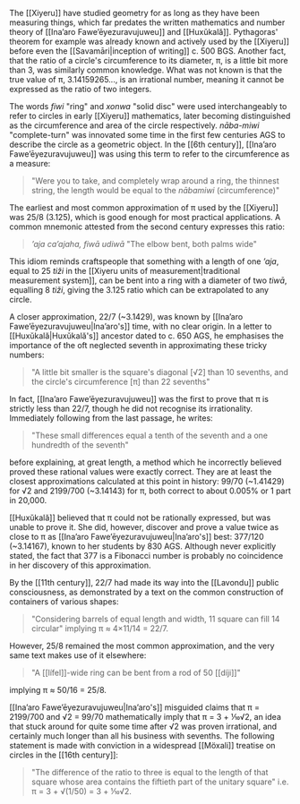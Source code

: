 The [[Xiyeru]] have studied geometry for as long as they have been measuring things, which far predates the written mathematics and number theory of [[Inaʼaro Faweʼēyezuravujuweu]] and [[Huxŭkală]]. Pythagoras' theorem for example was already known and actively used by the [[Xiyeru]] before even the [[Savamāri|inception of writing]] c. 500 BGS. Another fact, that the ratio of a circle's circumference to its diameter, π, is a little bit more than 3, was similarly common knowledge. What was not known is that the true value of π, 3.14159265..., is an irrational number, meaning it cannot be expressed as the ratio of two integers.

The words *fiwi* "ring" and *xonwa* "solid disc" were used interchangeably to refer to circles in early [[Xiyeru]] mathematics, later becoming distinguished as the circumference and area of the circle respectively. *nāba-miwi* "complete-turn" was innovated some time in the first few centuries AGS to describe the circle as a geometric object. In the [[6th century]], [[Inaʼaro Faweʼēyezuravujuweu]] was using this term to refer to the circumference as a measure:
> "Were you to take, and completely wrap around a ring, the thinnest string, the length would be equal to the *nābamiwi* (circumference)"

The earliest and most common approximation of π used by the [[Xiyeru]] was 25/8 (3.125), which is good enough for most practical applications. A common mnemonic attested from the second century expresses this ratio:
> *ʼaja caʼajaha, fiwā udiwā*
> "The elbow bent, both palms wide"

This idiom reminds craftspeople that something with a length of one *ʼaja*, equal to 25 *tiži* in the [[Xiyeru units of measurement|traditional measurement system]], can be bent into a ring with a diameter of two *tiwā*, equalling 8 *tiži*, giving the 3.125 ratio which can be extrapolated to any circle.

A closer approximation, 22/7 (~3.1429), was known by [[Inaʼaro Faweʼēyezuravujuweu|Inaʼaro's]] time, with no clear origin. In a letter to [[Huxŭkală|Huxŭkală's]] ancestor dated to c. 650 AGS, he emphasises the importance of the oft neglected seventh in approximating these tricky numbers:
> "A little bit smaller is the square's diagonal [√2] than 10 sevenths, and the circle's circumference [π] than 22 sevenths"

In fact, [[Inaʼaro Faweʼēyezuravujuweu]] was the first to prove that π is strictly less than 22/7, though he did not recognise its irrationality. Immediately following from the last passage, he writes:
> "These small differences equal a tenth of the seventh and a one hundredth of the seventh"

before explaining, at great length, a method which he incorrectly believed proved these rational values were exactly correct. They are at least the closest approximations calculated at this point in history: 99/70 (~1.41429) for √2 and 2199/700 (~3.14143) for π, both correct to about 0.005% or 1 part in 20,000.

[[Huxŭkală]] believed that π could not be rationally expressed, but was unable to prove it. She did, however, discover and prove a value twice as close to π as [[Inaʼaro Faweʼēyezuravujuweu|Inaʼaro's]] best: 377/120 (~3.14167), known to her students by 830 AGS. Although never explicitly stated, the fact that 377 is a Fibonacci number is probably no coincidence in her discovery of this approximation.

By the [[11th century]], 22/7 had made its way into the [[Lavondu]] public consciousness, as demonstrated by a text on the common construction of containers of various shapes:
> "Considering barrels of equal length and width, 11 square can fill 14 circular"
implying π ≈ 4×11/14 = 22/7.

However, 25/8 remained the most common approximation, and the very same text makes use of it elsewhere:
> "A [[lífel]]-wide ring can be bent from a rod of 50 [[díji]]"

implying π ≈ 50/16 = 25/8.

[[Inaʼaro Faweʼēyezuravujuweu|Inaʼaro's]] misguided claims that π = 2199/700 and √2 = 99/70 mathematically imply that π = 3 + ⅒√2, an idea that stuck around for quite some time after √2 was proven irrational, and certainly much longer than all his business with sevenths. The following statement is made with conviction in a widespread [[Möxali]] treatise on circles in the [[16th century]]:
> "The difference of the ratio to three is equal to the length of that square whose area contains the fiftieth part of the unitary square"
i.e. π = 3 + √(1/50) = 3 + ⅒√2.